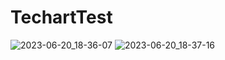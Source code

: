 # TechartTest

![2023-06-20_18-36-07](https://github.com/ZhArtem/TechartTest/assets/114347290/167de61c-0df9-4f10-8f31-179fd12a7409)
![2023-06-20_18-37-16](https://github.com/ZhArtem/TechartTest/assets/114347290/041a0726-8c41-4536-86f7-8f3468d82ef0)
